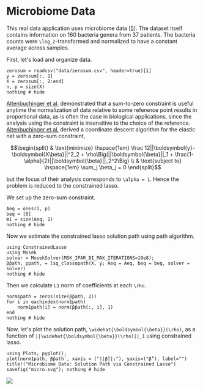 # Microbiome Data


   This real data application uses microbiome data [[5](../references.md)]. The dataset itself contains information on 160 bacteria genera from 37 patients. The bacteria counts were ``\log_2``-transformed and normalized to have a constant average across samples.

First, let's load and organize data.

```@example micro
zerosum = readcsv("data/zerosum.csv", header=true)[1]
y = zerosum[:, 1]
X = zerosum[:, 2:end]
n, p = size(X)
nothing # hide
```

[Altenbuchinger et al.](../references.md) demonstrated that a sum-to-zero constraint is useful anytime the normalization of data relative to some reference point results in proportional data, as is often the case in biological applications, since the analysis using the constraint is insensitive to the choice of the reference. [Altenbuchinger et al.](../references.md) derived a coordinate descent algorithm for the elastic net with a zero-sum constraint,

```math
\begin{split}
& \text{minimize} \hspace{1em} \frac 12||\boldsymbol{y}-\boldsymbol{X\beta}||^2_2 + \rho\Big(||\boldsymbol{\beta}||_1 + \frac{1-\alpha}{2}||\boldsymbol{\beta}||_2^2\Big) \\
& \text{subject to} \hspace{1em} \sum_j \beta_j = 0
\end{split}
```
but the focus of their analysis corresponds to ``\alpha = 1``. Hence the problem is reduced to the constrained lasso.

We set up the zero-sum constraint.

```@example micro
Aeq = ones(1, p)
beq = [0]
m1 = size(Aeq, 1)
nothing # hide
```
Now we estimate the constrained lasso solution path using path algorithm.

```@example micro
using ConstrainedLasso
using Mosek
solver = MosekSolver(MSK_IPAR_BI_MAX_ITERATIONS=10e8);
β̂path, ρpath, = lsq_classopath(X, y; Aeq = Aeq, beq = beq, solver = solver)
nothing # hide
```
Then we calculate `L1` norm of coefficients at each ``\rho``.

```@example micro
norm1path = zeros(size(β̂path, 2))
for i in eachindex(norm1path)
    norm1path[i] = norm(β̂path[:, i], 1)
end
nothing # hide
```
Now, let's plot the solution path, ``\widehat{\boldsymbol{\beta}}(\rho)``, as a function of ``||\widehat{\boldsymbol{\beta}}(\rho)||_1`` using constrained lasso.

```@example micro
using Plots; pyplot();
plot(norm1path, β̂path', xaxis = ("||β̂||₁"), yaxis=("β̂"), label="")
title!("Microbiome Data: Solution Path via Constrained Lasso")
savefig("micro.svg"); nothing # hide
```

![](micro.svg)
